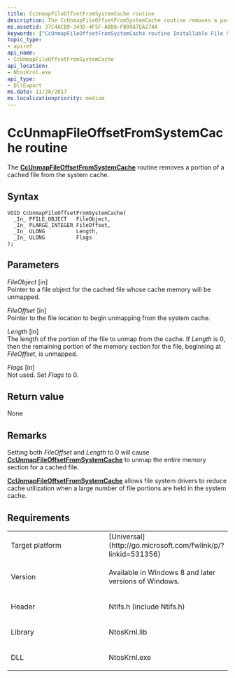 ```yaml
---
title: CcUnmapFileOffsetFromSystemCache routine
description: The CcUnmapFileOffsetFromSystemCache routine removes a portion of a cached file from the system cache.
ms.assetid: 37C4ACB9-343D-4F5F-A8B8-FB99A7EA274A
keywords: ["CcUnmapFileOffsetFromSystemCache routine Installable File System Drivers"]
topic_type:
- apiref
api_name:
- CcUnmapFileOffsetFromSystemCache
api_location:
- NtosKrnl.exe
api_type:
- DllExport
ms.date: 11/28/2017
ms.localizationpriority: medium
---
```


# CcUnmapFileOffsetFromSystemCache routine


The [**CcUnmapFileOffsetFromSystemCache**](ccsetreadaheadgranularityex.md) routine removes a portion of a cached file from the system cache.

Syntax
------

```ManagedCPlusPlus
VOID CcUnmapFileOffsetFromSystemCache(
  _In_ PFILE_OBJECT   FileObject,
  _In_ PLARGE_INTEGER FileOffset,
  _In_ ULONG          Length,
  _In_ ULONG          Flags
);
```

Parameters
----------

*FileObject* \[in\]  
Pointer to a file object for the cached file whose cache memory will be unmapped.

*FileOffset* \[in\]  
Pointer to the file location to begin unmapping from the system cache.

*Length* \[in\]  
The length of the portion of the file to unmap from the cache. If *Length* is 0, then the remaining portion of the memory section for the file, beginning at *FileOffset*, is unmapped.

*Flags* \[in\]  
Not used. Set *Flags* to 0.

Return value
------------

None

Remarks
-------

Setting both *FileOffset* and *Length* to 0 will cause [**CcUnmapFileOffsetFromSystemCache**](ccsetreadaheadgranularityex.md) to unmap the entire memory section for a cached file.

[**CcUnmapFileOffsetFromSystemCache**](ccsetreadaheadgranularityex.md) allows file system drivers to reduce cache utilization when a large number of file portions are held in the system cache.

Requirements
------------

<table>
<colgroup>
<col width="50%" />
<col width="50%" />
</colgroup>
<tbody>
<tr class="odd">
<td align="left"><p>Target platform</p></td>
<td align="left">[Universal](http://go.microsoft.com/fwlink/p/?linkid=531356)</td>
</tr>
<tr class="even">
<td align="left"><p>Version</p></td>
<td align="left"><p>Available in Windows 8 and later versions of Windows.</p></td>
</tr>
<tr class="odd">
<td align="left"><p>Header</p></td>
<td align="left">Ntifs.h (include Ntifs.h)</td>
</tr>
<tr class="even">
<td align="left"><p>Library</p></td>
<td align="left">NtosKrnl.lib</td>
</tr>
<tr class="odd">
<td align="left"><p>DLL</p></td>
<td align="left">NtosKrnl.exe</td>
</tr>
</tbody>
</table>

 

 





